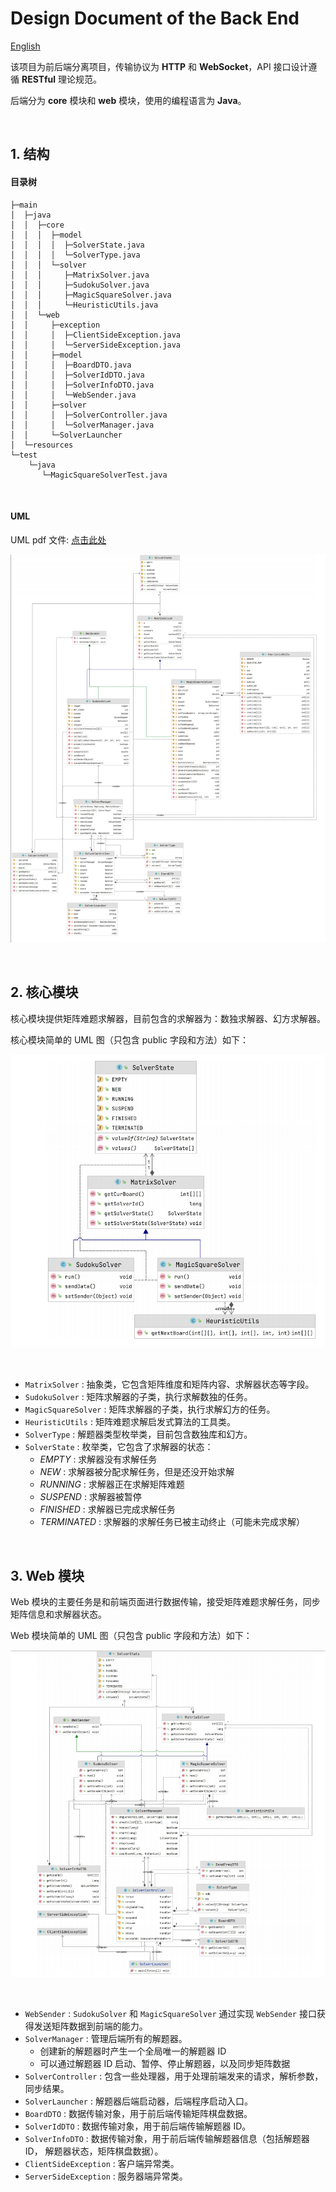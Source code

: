 # Design Document of the Back End

[English](./design_document_back_end-en.md)

该项目为前后端分离项目，传输协议为 **HTTP** 和 **WebSocket**，API 接口设计遵循 **RESTful** 理论规范。

后端分为 **core** 模块和 **web** 模块，使用的编程语言为 **Java**。

<br>

## 1. 结构

#### 目录树

```shell
├─main
│  ├─java
│  │  ├─core
│  │  │  ├─model
│  │  │  │  ├─SolverState.java
│  │  │  │  └─SolverType.java
│  │  │  └─solver
│  │  │     ├─MatrixSolver.java
│  │  │     ├─SudokuSolver.java
│  │  │     ├─MagicSquareSolver.java
│  │  │     └─HeuristicUtils.java
│  │  └─web
│  │     ├─exception
│  │     │  ├─ClientSideException.java
│  │     │  └─ServerSideException.java
│  │     ├─model
│  │     │  ├─BoardDTO.java
│  │     │  ├─SolverIdDTO.java
│  │     │  ├─SolverInfoDTO.java
│  │     │  └─WebSender.java
│  │     ├─solver
│  │     │  ├─SolverController.java
│  │     │  └─SolverManager.java
│  │     └─SolverLauncher
│  └─resources
└─test
    └─java
       └─MagicSquareSolverTest.java
```

<br>

#### UML
UML pdf 文件: [点击此处](UML.pdf)

![UML](image/UML.png)

<br>

## 2. 核心模块

核心模块提供矩阵难题求解器，目前包含的求解器为：数独求解器、幻方求解器。

核心模块简单的 UML 图（只包含 public 字段和方法）如下：

![UML-solver_core-simple](image/UML-solver_core-simple.png)

<br>

+ `MatrixSolver` : 抽象类，它包含矩阵维度和矩阵内容、求解器状态等字段。
+ `SudokuSolver` : 矩阵求解器的子类，执行求解数独的任务。
+ `MagicSquareSolver` : 矩阵求解器的子类，执行求解幻方的任务。
+ `HeuristicUtils` : 矩阵难题求解启发式算法的工具类。
+ `SolverType` : 解题器类型枚举类，目前包含数独库和幻方。
+ `SolverState` : 枚举类，它包含了求解器的状态：
  - *EMPTY* : 求解器没有求解任务
  - *NEW* : 求解器被分配求解任务，但是还没开始求解
  - *RUNNING* : 求解器正在求解矩阵难题
  - *SUSPEND* : 求解器被暂停
  - *FINISHED* : 求解器已完成求解任务
  - *TERMINATED* : 求解器的求解任务已被主动终止（可能未完成求解）

<br>

## 3. Web 模块

Web 模块的主要任务是和前端页面进行数据传输，接受矩阵难题求解任务，同步矩阵信息和求解器状态。

Web 模块简单的 UML 图（只包含 public 字段和方法）如下：

![UML-simple](image/UML-Web.png)

<br>

+ `WebSender` : `SudokuSolver` 和 `MagicSquareSolver` 通过实现 `WebSender` 接口获得发送矩阵数据到前端的能力。
+ `SolverManager` : 管理后端所有的解题器。
  - 创建新的解题器时产生一个全局唯一的解题器 ID
  - 可以通过解题器 ID 启动、暂停、停止解题器，以及同步矩阵数据
+ `SolverController` : 包含一些处理器，用于处理前端发来的请求，解析参数，同步结果。
+ `SolverLauncher` : 解题器后端启动器，后端程序启动入口。
+ `BoardDTO` : 数据传输对象，用于前后端传输矩阵棋盘数据。
+ `SolverIdDTO` : 数据传输对象，用于前后端传输解题器 ID。
+ `SolverInfoDTO` : 数据传输对象，用于前后端传输解题器信息（包括解题器 ID， 解题器状态，矩阵棋盘数据）。
+ `ClientSideException` : 客户端异常类。
+ `ServerSideException` : 服务器端异常类。